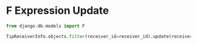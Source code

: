 # F Expression Update

```python
from django.db.models import F

TipReceiverInfo.objects.filter(receiver_id=receiver_id).update(receiver_total_fee=F('receiver_total_fee') + amount)
```

